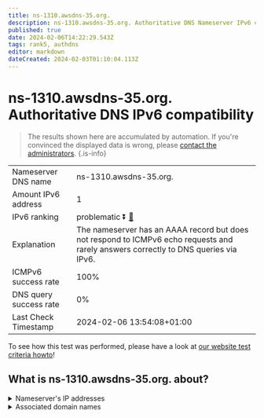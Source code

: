 ```yaml
---
title: ns-1310.awsdns-35.org.
description: ns-1310.awsdns-35.org. Authoritative DNS Nameserver IPv6 compatibility
published: true
date: 2024-02-06T14:22:29.543Z
tags: rank5, authdns
editor: markdown
dateCreated: 2024-02-03T01:10:04.113Z
---
```


# ns-1310.awsdns-35.org. Authoritative DNS IPv6 compatibility

> The results shown here are accumulated by automation. If you're convinced the displayed data is wrong, please [contact the administrators](/howto/chat). 
{.is-info}




|   |   |
| - | - |
| Nameserver DNS name | ns-1310.awsdns-35.org.
| Amount IPv6 address | 1
| IPv6 ranking | problematic :arrow_double_down: [🔗](/howto/ranking) |
| Explanation | The nameserver has an AAAA record but does not respond to ICMPv6 echo requests and rarely answers correctly to DNS queries via IPv6. |
| ICMPv6 success rate | 100%|
| DNS query success rate | 0% |
| Last Check Timestamp | 2024-02-06 13:54:08+01:00 |

To see how this test was performed, please have a look at [our website test criteria howto](/howto/testcriteria/authdns)!


## What is ns-1310.awsdns-35.org. about?




<details>
<summary>Nameserver's IP addresses</summary>

2600:9000:5305:1e00::1

</details>



<details>
<summary>Associated domain names</summary>

www.hannover-rueck.de

</details>
